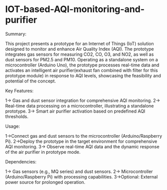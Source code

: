 # IOT-based-AQI-monitoring-and-purifier

Summary:

This project presents a prototype for an Internet of Things (IoT) solution designed to monitor and enhance Air Quality Index (AQI). The prototype integrates gas sensors for measuring CO2, CO, O3, and NO2, as well as dust sensors for PM2.5 and PM10. Operating as a standalone system on a microcontroller (Arduino Uno), the prototype processes real-time data and activates an intelligent air purifier(exhaust fan combined with filter for this prototype module) in response to AQI levels, showcasing the feasibility and potential of the concept.

Key Features:

1-> Gas and dust sensor integration for comprehensive AQI monitoring.
2-> Real-time data processing on a microcontroller, illustrating a standalone prototype.
3-> Smart air purifier activation based on predefined AQI thresholds.

Usage:

1->Connect gas and dust sensors to the microcontroller (Arduino/Raspberry Pi).
2->Deploy the prototype in the target environment for comprehensive AQI monitoring.
3-> Observe real-time AQI data and the dynamic response of the air purifier in prototype mode.

Dependencies:

1-> Gas sensors (e.g., MQ series) and dust sensors.
2-> Microcontroller (Arduino/Raspberry Pi) with processing capabilities.
3->Optional: External power source for prolonged operation.

